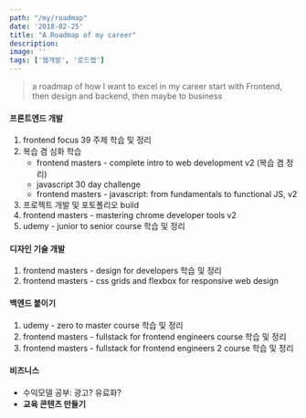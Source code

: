 ```yaml
---
path: "/my/roadmap"
date: '2018-02-25'
title: "A Roadmap of my career"
description: 
image: ''
tags: ['웹개발', '로드맵']
---
```

> a roadmap of how I want to excel in my career
> start with Frontend, then design and backend, then maybe to business

#### 프론트엔드 개발
1. frontend focus 39 주제 학습 및 정리
2. 복습 겸 심화 학습
    - frontend masters - complete intro to web development v2 (복습 겸 정리)
    - javascript 30 day challenge
    - frontend masters - javascript: from fundamentals to functional JS, v2
3. 프로젝트 개발 및 포토폴리오 build
4. frontend masters - mastering chrome developer tools v2
5. udemy - junior to senior course 학습 및 정리

#### 디자인 기술 개발
1. frontend masters - design for developers 학습 및 정리
2. frontend masters - css grids and flexbox for responsive web design
    
#### 백엔드 붙이기
1. udemy - zero to master course 학습 및 정리
2. frontend masters - fullstack for frontend engineers course 학습 및 정리
3. frontend masters - fullstack for frontend engineers 2 course 학습 및 정리

#### 비즈니스
- 수익모델 공부: 광고? 유료화?
- __교육 콘텐츠 만들기__